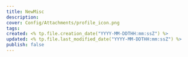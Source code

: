 ```yaml
---
title: NewMisc
description: 
cover: Config/Attachments/profile_icon.png
tags: 
created: <% tp.file.creation_date("YYYY-MM-DDTHH:mm:ssZ") %>
updated: <% tp.file.last_modified_date("YYYY-MM-DDTHH:mm:ssZ") %>
publish: false
---
```

